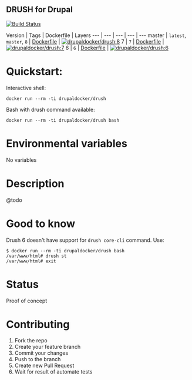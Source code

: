 DRUSH for Drupal
-----------------------

[![Build Status](https://travis-ci.org/drupal-docker/drush.svg?branch=master)](https://travis-ci.org/drupal-docker/drush)


Version | Tags | Dockerfile | Layers
--- | --- | --- | --- | ---
master | `latest`, `master`, `8` | [Dockerfile](https://github.com/drupal-docker/drush/blob/master/master/Dockerfile) | [![drupaldocker/drush:8](https://badge.imagelayers.io/drupaldocker/drush:8.svg)](https://imagelayers.io/?images=drupaldocker/drush:8)
7 | `7` | [Dockerfile](https://github.com/drupal-docker/drush/blob/master/7/Dockerfile) | [![drupaldocker/drush:7](https://badge.imagelayers.io/drupaldocker/drush:7.svg)](https://imagelayers.io/?images=drupaldocker/drush:7)
6 | `6` | [Dockerfile](https://github.com/drupal-docker/drush/blob/master/6/Dockerfile) | [![drupaldocker/drush:6](https://badge.imagelayers.io/drupaldocker/drush:6.svg)](https://imagelayers.io/?images=drupaldocker/drush:6)

# Quickstart:

Interactive shell:
````
docker run --rm -ti drupaldocker/drush
````
Bash with drush command available:
````
docker run --rm -ti drupaldocker/drush bash
````

# Environmental variables

No variables

# Description

@todo

# Good to know

Drush 6 doesn't have support for `drush core-cli` command. Use:
````
$ docker run --rm -ti drupaldocker/drush bash
/var/www/html# drush st
/var/www/html# exit
````

# Status

Proof of concept

# Contributing

1. Fork the repo
1. Create your feature branch
1. Commit your changes
1. Push to the branch
1. Create new Pull Request
1. Wait for result of automate tests
